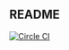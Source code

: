 ## README

[![Circle CI](https://circleci.com/gh/jprberlin/mammooc.svg?style=svg&circle-token=60a6a79493a571b2253594c37e9d92e0f9517298)](https://circleci.com/gh/jprberlin/mammooc)
